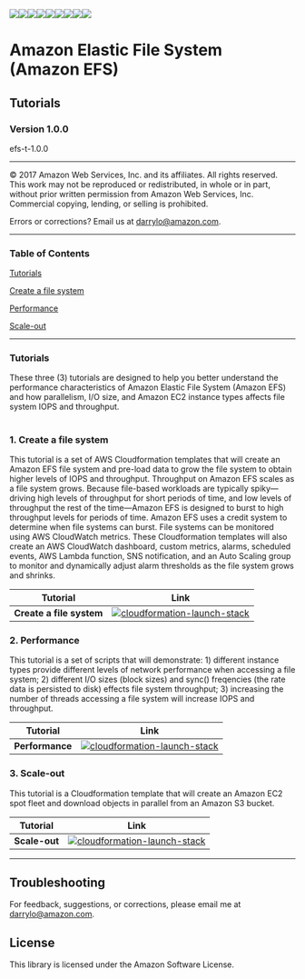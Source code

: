 ![](https://s3.amazonaws.com/aws-us-east-1/tutorial/AWS_logo_PMS_300x180.png)![](https://s3.amazonaws.com/aws-us-east-1/tutorial/100x100_benefit_available.png)![](https://s3.amazonaws.com/aws-us-east-1/tutorial/100x100_benefit_ingergration.png)![](https://s3.amazonaws.com/aws-us-east-1/tutorial/100x100_benefit_ecryption-lock.png)![](https://s3.amazonaws.com/aws-us-east-1/tutorial/100x100_benefit_fully-managed.png)![](https://s3.amazonaws.com/aws-us-east-1/tutorial/100x100_benefit_lowcost-affordable.png)![](https://s3.amazonaws.com/aws-us-east-1/tutorial/100x100_benefit_performance.png)![](https://s3.amazonaws.com/aws-us-east-1/tutorial/100x100_benefit_scalable.png)![](https://s3.amazonaws.com/aws-us-east-1/tutorial/100x100_benefit_storage.png)

# **Amazon Elastic File System (Amazon EFS)**

## Tutorials

### Version 1.0.0

efs-t-1.0.0

---

© 2017 Amazon Web Services, Inc. and its affiliates. All rights reserved. This work may not be  reproduced or redistributed, in whole or in part, without prior written permission from Amazon Web Services, Inc. Commercial copying, lending, or selling is prohibited.

Errors or corrections? Email us at [darrylo@amazon.com](mailto:darrylo@amazon.com).

---

### Table of Contents  
[Tutorials](#tutorials) 

[Create a file system](#1-create-a-file-system) 

[Performance](#2-performance) 

[Scale-out](#3-scale-out) 

---

### Tutorials

These three (3) tutorials are designed to help you better understand the performance characteristics of Amazon Elastic File System (Amazon EFS) and how parallelism, I/O size, and Amazon EC2 instance types affects file system IOPS and throughput.
#
### 1. Create a file system
This tutorial is a set of AWS Cloudformation templates that will create an Amazon EFS file system and pre-load data to grow the file system to obtain higher levels of IOPS and throughput. Throughput on Amazon EFS scales as a file system grows. Because file-based workloads are typically spiky—driving high levels of throughput for short periods of time, and low levels of throughput the rest of the time—Amazon EFS is designed to burst to high throughput levels for periods of time. Amazon EFS uses a credit system to determine when file systems can burst. File systems can be monitored using AWS CloudWatch metrics. These Cloudformation templates will also create an AWS CloudWatch dashboard, custom metrics, alarms, scheduled events, AWS Lambda function, SNS notification, and an Auto Scaling group to monitor and dynamically adjust alarm thresholds as the file system grows and shrinks.

| Tutorial | Link
| --- | ---
| **Create a file system** | [![cloudformation-launch-stack](https://s3.amazonaws.com/aws-us-east-1/tutorial/create-efs-resources/efs-tutorial-button-20171120.png)](https://github.com/aws-samples/amazon-efs-tutorial/tree/master/create-file-system) |

### 2. Performance
This tutorial is a set of scripts that will demonstrate: 1) different instance types provide different levels of network performance when accessing a file system; 2) different I/O sizes (block sizes) and sync() freqencies (the rate data is persisted to disk) effects file system throughput; 3) increasing the number of threads accessing a file system will increase IOPS and throughput.

| Tutorial | Link
| --- | ---
| **Performance** | [![cloudformation-launch-stack](https://s3.amazonaws.com/aws-us-east-1/tutorial/create-efs-resources/efs-tutorial-button-20171120.png)](https://github.com/aws-samples/amazon-efs-tutorial/tree/master/performance) |


### 3. Scale-out
This tutorial is a Cloudformation template that will create an Amazon EC2 spot fleet and download objects in parallel from an Amazon S3 bucket.

| Tutorial | Link
| --- | ---
| **Scale-out** | [![cloudformation-launch-stack](https://s3.amazonaws.com/aws-us-east-1/tutorial/create-efs-resources/efs-tutorial-button-20171120.png)](https://github.com/aws-samples/amazon-efs-tutorial/tree/master/scale-out) |

---

## Troubleshooting


For feedback, suggestions, or corrections, please email me at [darrylo@amazon.com](mailto:darrylo@amazon.com).


## License

This library is licensed under the Amazon Software License.
